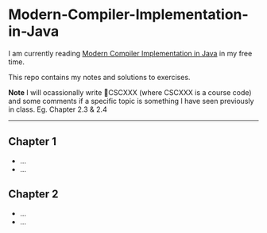 # Modern-Compiler-Implementation-in-Java

I am currently reading [Modern Compiler Implementation in Java](https://www.amazon.ca/Modern-Compiler-Implementation-Andrew-Appel/dp/052182060X) in my free time.

This repo contains my notes and solutions to exercises.

**Note** I will ocassionally write 🏫CSCXXX (where CSCXXX is a course code) and some comments if a specific topic is something I have seen previously in class. Eg. Chapter 2.3 & 2.4

---

## Chapter 1
- ...
- ...

## Chapter 2
- ...
- ...
